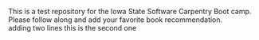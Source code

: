 This is a test repository for the Iowa State Software Carpentry Boot camp.  Please follow along and add your favorite book recommendation.  
adding two lines
this is the second one

